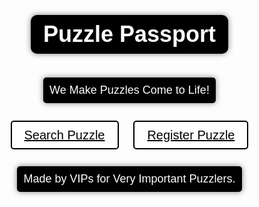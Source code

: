 <!DOCTYPE html>
<html lang="en">
<head>
  <meta charset="UTF-8">
  <meta name="viewport" content="width=device-width, initial-scale=1.0">
  <title>Puzzle Passport</title>
  <style>
    body {
      margin: 0;
      padding: 0;
      font-family: Arial, sans-serif;
      background-image: url('background.jpg'); /* Replace 'background.jpg' with the path to your background image */
      background-size: cover;
      background-repeat: no-repeat;
      background-position: center;
      height: 100vh;
      display: flex;
      flex-direction: column;
      justify-content: center;
      align-items: center;
      text-align: center;
    }
    h1 {
      font-size: 36px;
      margin-bottom: 20px;
      padding: 10px 20px;
      background-color: black; /* Black background */
      color: white; /* White text */
      border-radius: 10px;
      box-shadow: 0px 0px 10px 0px rgba(0, 0, 0, 0.5); /* Add shadow for emphasis */
    }
    p {
      font-size: 18px;
      margin-bottom: 40px;
      color: white;
      background-color: black; /* Black background */
      padding: 10px;
      border-radius: 5px;
      box-shadow: 0px 0px 10px 0px rgba(0, 0, 0, 0.5); /* Add shadow for emphasis */
    }
    .button {
      padding: 10px 20px;
      font-size: 20px;
      background-color: white; /* White background */
      color: black; /* Black text */
      border: 2px solid black; /* Black border */
      border-radius: 5px;
      margin: 10px;
    }
    .button:hover {
      background-color: black; /* Black background on hover */
      color: white; /* White text on hover */
    }
    .about {
      margin-top: 20px; /* Adjust margin-top as needed */
      color: white;
    }
  </style>
</head>
<body>
  <h1>Puzzle Passport</h1>
  <p>We Make Puzzles Come to Life!</p>
  <div>
    <a href="search.html" class="button">Search Puzzle</a>
    <a href="register.html" class="button">Register Puzzle</a>
  </div>
  <div class="about">
    <p>Made by VIPs for Very Important Puzzlers.</p>
  </div>
</body>
</html>
